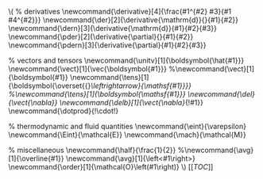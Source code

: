 \\\(
% derivatives
\newcommand{\derivative}[4]{\frac{#1^{#2} #3}{#1 #4^{#2}}}
\newcommand{\der}[2]{\derivative{\mathrm{d}}{}{#1}{#2}}
\newcommand{\dern}[3]{\derivative{\mathrm{d}}{#1}{#2}{#3}}
\newcommand{\pder}[2]{\derivative{\partial}{}{#1}{#2}}
\newcommand{\pdern}[3]{\derivative{\partial}{#1}{#2}{#3}}

% vectors and tensors
\newcommand{\unitv}[1]{\boldsymbol{\hat{#1}}}
\newcommand{\vect}[1]{\vec{\boldsymbol{#1}}}
%\newcommand{\vect}[1]{\boldsymbol{#1}}
\newcommand{\tens}[1]{\boldsymbol{\overset{{}_\leftrightarrow}{\mathsf{#1}}}}
%\newcommand{\tens}[1]{\boldsymbol{\mathsf{#1}}}
\newcommand{\del}{\vect{\nabla}}
\newcommand{\delb}[1]{\vect{\nabla}_{\!#1}}
\newcommand{\dotprod}{\!\cdot\!}

% thermodynamic and fluid quantities
\newcommand{\eint}{\varepsilon}
\newcommand{\Eint}{\mathcal{E}}
\newcommand{\mach}{\mathcal{M}}

% miscellaneous
\newcommand{\half}{\frac{1}{2}}
%\newcommand{\avg}[1]{\overline{#1}}
\newcommand{\avg}[1]{\left<#1\right>}
\newcommand{\order}[1]{\mathcal{O}\left(#1\right)}
\\\)
[[_TOC_]]
